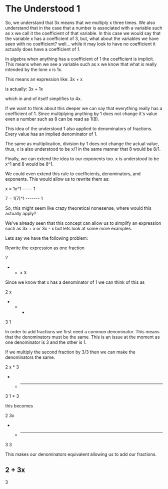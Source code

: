 # The Understood 1

So, we understand that 3x means that we multiply x three times. We also understand that in the case that a number is associated with a variable such as x we call it the coefficient of that variable. In this case we would say that the variable x has a coefficient of 3, but, what about the variables we have seen with no coefficient? well... while it may look to have no coefficient it actually does have a coefficient of 1.

In algebra when anything has a coefficient of 1 the coefficient is implicit. This means when we see a variable such as x we know that what is really intended by the lone x is 1x.

This means an expression like:
    3x + x

is actually:
    3x + 1x

which in and of itself simplifies to 4x.

If we want to think about this deeper we can say that everything really has a coefficient of 1. Since multiplying anything by 1 does not change it's value even a number such as 8 can be read as 1(8).

This idea of the understood 1 also applied to denominators of fractions. Every value has an implied denominator of 1.

The same as multiplication, division by 1 does not change the actual value, thus, x is also understood to be x/1 in the same manner that 8 would be 8/1.

Finally, we can extend the idea to our exponents too. x is understood to be x^1 and 8 would be 8^1.

We could even extend this rule to coefficients, denominators, and exponents. This would allow us to rewrite them as:

x = 1x^1
    -----
		  1

7 = 1(7)^1
    -------
		   1

So, this might seem like crazy theoretical nonesense, where would this actually apply?

We've already seen that this concept can allow us to simplify an expression such as 3x + x or 3x - x but lets look at some more examples.


Lets say we have the following problem:

Rewrite the expression as one fraction

2
- + x
3

Since we know that x has a denominator of 1 we can think of this as

2   x
- + -
3   1

In order to add fractions we first need
a common denominator. This means that the denominators must be the same. This is an issue at the moment as one denominator is 3 and the other is 1.

If we multiply the second fraction by 3/3 then we can make the denominators the same.

2   x * 3
- + -----
3   1 * 3

this becomes

2    3x
- + ---
3    3

This makes our denominators equivalent
allowing us to add our fractions.

2 + 3x
-------
  3